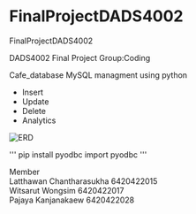 # FinalProjectDADS4002
FinalProjectDADS4002

DADS4002 Final Project
Group:Coding

Cafe_database MySQL managment using python
- Insert 
- Update  
- Delete
- Analytics 

![ERD](https://user-images.githubusercontent.com/61573397/170848613-42960a08-cf61-457b-b033-23d679790969.PNG)

'''
pip install pyodbc 
import pyodbc
'''


Member  
Latthawan Chantharasukha 6420422015  
Witsarut Wongsim 6420422017  
Pajaya Kanjanakaew 6420422028
